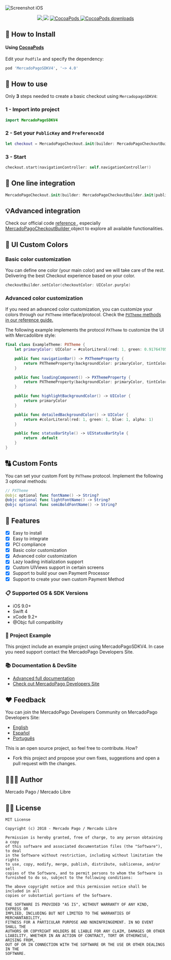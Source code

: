 ![Screenshot iOS](https://i.imgur.com/7nDmBpl.jpg)
<p align="center">
    <a href="https://travis-ci.org/mercadopago/px-ios">
      <img src="https://img.shields.io/travis/mercadopago/px-ios.svg">
    </a>
    <img src="https://img.shields.io/badge/Swift-4.1-orange.svg" />
    <a href="https://cocoapods.org/pods/MercadoPagoSDKV4">
        <img src="https://img.shields.io/cocoapods/v/px-ios.svg" alt="CocoaPods" />
    </a>
    <a href="https://cocoapods.org/pods/MercadoPagoSDKV4">
        <img src="https://img.shields.io/cocoapods/dt/MercadoPagoSDKV4.svg?style=flat" alt="CocoaPods downloads" />
    </a>
   
</p>

## 📲 How to Install

#### Using [CocoaPods](https://cocoapods.org)

Edit your `Podfile` and specify the dependency:

```ruby
pod 'MercadoPagoSDKV4', '~> 4.0'
```

## 🐒 How to use
Only **3** steps needed to create a basic checkout using `MercadopagoSDKV4`:

### 1 - Import into project
```swift
import MercadoPagoSDKV4
```

### 2 - Set your  `PublicKey`  and  `PreferenceId` 
```swift
let checkout = MercadoPagoCheckout.init(builder: MercadoPagoCheckoutBuilder.init(publicKey: "your_public_key", preferenceId: "your_checkout_preference_id"))
```

### 3 - Start
```swift
checkout.start(navigationController: self.navigationController!)
```

## 💪 One line integration
```swift
MercadoPagoCheckout.init(builder: MercadoPagoCheckoutBuilder.init(publicKey: "your_public_key", preferenceId: "your_checkout_preference_id")).start(navigationController: self.navigationController!)
```

## 💡Advanced integration
Check our official code <a href="http://mercadopago.github.io/px-ios/v4/" target="_blank"> reference </a>, especially <a href="http://mercadopago.github.io/px-ios/v4/Classes/MercadoPagoCheckoutBuilder.html" target="_blank"> MercadoPagoCheckoutBuilder </a> object to explore all available functionalities.


## 🎨 UI Custom Colors
### Basic color customization
You can define one color (your main color) and we will take care of the rest. Delivering the best Checkout experience based on your color.
```swift
checkoutBuilder.setColor(checkoutColor: UIColor.purple)
```

### Advanced color customization
If you need an advanced color customization, you can customize your colors through our `PXTheme` interface/protocol. Check the  <a href="http://mercadopago.github.io/px-ios/v4/Protocols/PXTheme.html" target="_blank"> `PXTheme` methods in our reference guide. </a>

The following example implements the protocol `PXTheme` to customize the UI with Mercadolibre style:
```swift
final class ExampleTheme: PXTheme {
    let primaryColor: UIColor = #colorLiteral(red: 1, green: 0.9176470588, blue: 0.4705882353, alpha: 1)

    public func navigationBar() -> PXThemeProperty {
        return PXThemeProperty(backgroundColor: primaryColor, tintColor: #colorLiteral(red: 0.2, green: 0.2, blue: 0.2, alpha: 1))
    }

    public func loadingComponent() -> PXThemeProperty {
        return PXThemeProperty(backgroundColor: primaryColor, tintColor: #colorLiteral(red: 0.2039215686, green: 0.5137254902, blue: 0.9803921569, alpha: 1))
    }

    public func highlightBackgroundColor() -> UIColor {
        return primaryColor
    }

    public func detailedBackgroundColor() -> UIColor {
        return #colorLiteral(red: 1, green: 1, blue: 1, alpha: 1)
    }

    public func statusBarStyle() -> UIStatusBarStyle {
        return .default
    }
}
```

## 🔠 Custom Fonts
You can set your custom Font by `PXTheme` protocol. Implement the following 3 optional methods:
```swift
// PXTheme
@objc optional func fontName() -> String?
@objc optional func lightFontName() -> String?
@objc optional func semiBoldFontName() -> String?
```

## 🌟 Features
- [x] Easy to install
- [x] Easy to integrate
- [x] PCI compliance
- [x] Basic color customization
- [x] Advanced color customization
- [x] Lazy loading initialization support
- [x] Custom UIViews support in certain screens
- [x] Support to build your own Payment Processor
- [x] Support to create your own custom Payment Method

### 📋 Supported OS & SDK Versions
* iOS 9.0+
* Swift 4
* xCode 9.2+
* @Objc full compatibility

### 🔮 Project Example
This project include an example project using MercadoPagoSDKV4. In case you need support contact the MercadoPago Developers Site.

### 📚 Documentation & DevSite
+ [Advanced full documentation](http://mercadopago.github.io/px-ios/v4/)
+ [Check out MercadoPago Developers Site](http://www.mercadopago.com.ar/developers)

## ❤️ Feedback
You can join the MercadoPago Developers Community on MercadoPago Developers Site:
+ [English](https://www.mercadopago.com.ar/developers/en/community/forum/)
+ [Español](https://www.mercadopago.com.ar/developers/es/community/forum/)
+ [Português](https://www.mercadopago.com.br/developers/pt/community/forum/)

This is an open source project, so feel free to contribute. How?
- Fork this project and propose your own fixes, suggestions and open a pull request with the changes.


## 👨🏻‍💻 Author
Mercado Pago / Mercado Libre

## 👮🏻 License

```
MIT License

Copyright (c) 2018 - Mercado Pago / Mercado Libre

Permission is hereby granted, free of charge, to any person obtaining a copy
of this software and associated documentation files (the "Software"), to deal
in the Software without restriction, including without limitation the rights
to use, copy, modify, merge, publish, distribute, sublicense, and/or sell
copies of the Software, and to permit persons to whom the Software is
furnished to do so, subject to the following conditions:

The above copyright notice and this permission notice shall be included in all
copies or substantial portions of the Software.

THE SOFTWARE IS PROVIDED "AS IS", WITHOUT WARRANTY OF ANY KIND, EXPRESS OR
IMPLIED, INCLUDING BUT NOT LIMITED TO THE WARRANTIES OF MERCHANTABILITY,
FITNESS FOR A PARTICULAR PURPOSE AND NONINFRINGEMENT. IN NO EVENT SHALL THE
AUTHORS OR COPYRIGHT HOLDERS BE LIABLE FOR ANY CLAIM, DAMAGES OR OTHER
LIABILITY, WHETHER IN AN ACTION OF CONTRACT, TORT OR OTHERWISE, ARISING FROM,
OUT OF OR IN CONNECTION WITH THE SOFTWARE OR THE USE OR OTHER DEALINGS IN THE
SOFTWARE.
```
